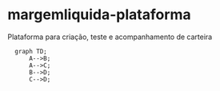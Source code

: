# margemliquida-plataforma
Plataforma para criação, teste e acompanhamento de carteira

```mermaid
  graph TD;
      A-->B;
      A-->C;
      B-->D;
      C-->D;
```
